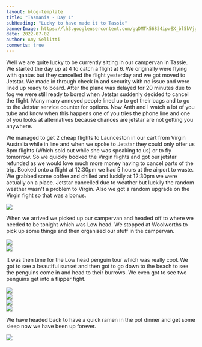 ```yaml
---
layout: blog-template
title: "Tasmania - Day 1"
subHeading: "Lucky to have made it to Tassie"
bannerImage: https://lh3.googleusercontent.com/gqDMTk56834ipwEX_bl5kVjgomv44OkBPOAwLbS-K6y0ziGGhGIPqVLTMIgfGisJScAgq_q1SO97Chd9knaJAuhjfiBIegrHD7QjIbCrTot3gFFRgCG3mk9WrFlMfk115Rawvv6VOPA=w2400
date: 2022-07-02
author: Amy Sellitti
comments: true
---
```

Well we are quite lucky to be currently sitting in our campervan in Tassie. We started the day up at 4 to catch a flight at 6. We originally were flying with qantas but they cancelled the flight yesterday and we got moved to Jetstar. We made in through check in and security with no issue and were lined up ready to board. After the plane was delayed for 20 minutes due to fog we were still ready to bored when Jetstar suddenly decided to cancel the flight.  Many many annoyed people lined up to get their bags and to go to the Jetstar service counter for options. Now Anth and I watch a lot of you tube and know when this happens one of you tries the phone line and one of you looks at alternatives because chances are jetstar are not getting you anywhere.  

We managed to get 2 cheap flights to Launceston in our cart from Virgin Australia while in line and when we spoke to Jetstar they could only offer us 8pm flights (Which sold out while she was speaking to us) or to fly tomorrow. So we quickly booked the Virgin flights and got our jetstar refunded as we would love much more money having to cancel parts of the trip. Booked onto a flight at 12:30pm we had 5 hours at the airport to waste. We grabbed some coffee and chilled and luckily at 12:30pm we were actually on a place. Jetstar cancelled due to weather but luckily the random weather wasn't a problem to Virgin. Also we got a random upgrade on the Virgin fight so that was a bonus. 

<div class="center-image"><img src="https://lh3.googleusercontent.com/dQiSbVBuogXqn1VxB95341fqki2FPPBhU3PAMDIOvbwTiTJkAmHkhHFgAINQ21Z1lzmSY5ao2U32Agn6PqTD1a3LbR-T_0LxB96MnmQRNSr3vGDGaYqWf8AegGBI1b4YbGqlp53FzA0=w2400" /></div>

When we arrived we picked up our campervan and headed off to where we needed to be tonight which was Low head. We stopped at Woolworths to pick up some things and then organised our stuff in the campervan.

<div class="center-image"><img src="https://lh3.googleusercontent.com/v7YVmA2ni0VW-k2PykM8vEh0fufMAFTGJ8vb4R0P__y7BX73mvSdanYan0UY7C43AuR-aqXr2xkgJ8iklxl-SmjWICbbaycuAQH_mJA6MdM0XXG_9zZ2QG95BgObV4wrai7ZDtrjifo=w2400" /></div>
<div class="center-image"><img src="https://lh3.googleusercontent.com/Jx2J97Ms4fhL-pPV_uHnTtwn8mda0SvkDI3_o1jXBARY7zUS9OrePwmz3A_st5djVOe48i5jrixMa2JdTq1189UfxEFDErr6Wg8l8SN9Nh_2w1NnI56u_o5B27oHSizLohyxQ5w9Lnc=w2400" /></div>

It was then time for the Low head penguin tour which was really cool. We got to see a beautiful sunset and then got to go down to the beach to see the penguins come in and head to their burrows. We even got to see two penguins get into a flipper fight.  

<div class="center-image"><img src="https://lh3.googleusercontent.com/O4AIDRhfgPvrTqUUnaS04hLjTyPuMc0YYk8kmLnK4alDKwwDFm2mVYuHqVMZ7_PDRIQ2-JyJl3i2wueQ8-r70a3jjtWiKBZ1vQy7J984lamJ8W2fH06POA1t7DCcrQ4cpP1Ta1FHyB0=w2400" /></div>
<div class="center-image"><img src="https://lh3.googleusercontent.com/3ciphWW1wSegMWnFf5td3lXRWfWjeQcpBzaQ4iAmbGZttuqRmEDtIRIkSIAJunL2DE93nKePES5YvWki-ByysaHz6ajJr3_SCP5ts3wG9ob_xMRNMfM-AsLrVcN3VMIvzNntKPN-Lfs=w2400" /></div>
<div class="center-image"><img src="https://lh3.googleusercontent.com/nS5l16ZQqZDSYHLFIRQ_UNH1c7X8104EqwwYxFyQyiaw0H2lRjnDGRBLbsupfFz5u3lUOMaCKUBmKshluU8kHypY-tlTZKDaFRsf5qRTnbufApw04hdsCaBdzvtngWQ5mwWucQRbEAo=w2400" /></div>
<div class="center-image"><img src="https://lh3.googleusercontent.com/A7F4-r0iRNfoiysTsOvr4WCNGGXt51ZczS0ZVAgTJDbbyHTfKeloydXhzDodifLfnqOfBtTkpOUD1_VOJwQ2LNLVHid0cOZ9bblbAw9Q9QxkOkqip9d6IWXQro0b75XrcGQbgwSDVkY=w2400" /></div>

We have headed back to  have a quick ramen in the pot dinner and get some sleep now we have been up forever. 
<div class="center-image"><img src="https://lh3.googleusercontent.com/32xS6hYNUg10yjBjQANH9NDKVfFBkrQk9_rao-GMJoMA_5X--vZ6TppAaIBJ6Ty4EgyLtMhlAU5Egk_ajEnQ4QelO-02ThSOgHTdXCTFi60gqMjYcZ9bW8-G_02mpZNjWFsJSFSm45s=w2400" /></div>